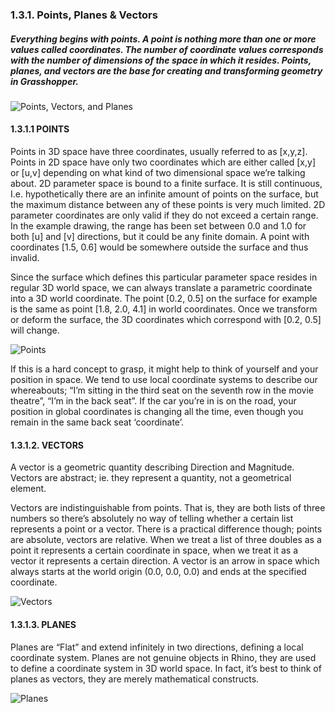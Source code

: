 ### 1.3.1. Points, Planes & Vectors

##### Everything begins with points. A point is nothing more than one or more values called coordinates. The number of coordinate values corresponds with the number of dimensions of the space in which it resides. Points, planes, and vectors are the base for creating and transforming geometry in Grasshopper.

![Points, Vectors, and Planes](images/1-3-1/1-3-1_001-intro.png)

#### 1.3.1.1 POINTS
Points in 3D space have three coordinates, usually referred to as [x,y,z]. Points in 2D space have only two coordinates which are either called [x,y] or [u,v] depending on what kind of two dimensional space we’re talking about.
2D parameter space is bound to a finite surface. It is still continuous, I.e. hypothetically there are an infinite amount of points on the surface, but the maximum distance between any of these points is very much limited. 2D parameter coordinates are only valid if they do not exceed a certain range. In the example drawing, the range has been set between 0.0 and 1.0 for both [u] and [v] directions, but it could be any finite domain. A point with coordinates [1.5, 0.6] would be somewhere outside the surface and thus invalid.

Since the surface which defines this particular parameter space resides in regular 3D world space, we can always translate a parametric coordinate into a 3D world coordinate. The point [0.2, 0.5] on the surface for example is the same as point [1.8, 2.0, 4.1] in world coordinates. Once we transform or deform the surface, the 3D coordinates which correspond with [0.2, 0.5] will change.

![Points](images/1-3-1/1-3-1_002-points.png)

If this is a hard concept to grasp, it might help to think of yourself and your position in space. We tend to use local coordinate systems to describe our whereabouts; “I’m sitting in the third seat on the seventh row in the movie theatre”, “I’m in the back seat”. If the car you’re in is on the road, your position in global coordinates is changing all the time, even though you remain in the same back seat ‘coordinate’.

#### 1.3.1.2. VECTORS
A vector is a geometric quantity describing Direction and Magnitude.
Vectors are abstract; ie. they represent a quantity, not a geometrical element.

Vectors are indistinguishable from points. That is, they are both lists of three numbers so there’s absolutely no way of telling whether a certain list represents a point or a vector. There is a practical difference though; points are absolute, vectors are relative. When we treat a list of three doubles as a point it represents a certain coordinate in space, when we treat it as a vector it represents a certain direction. A vector is an arrow in space which always starts at the world origin (0.0, 0.0, 0.0) and ends at the specified coordinate.

![Vectors](images/1-3-1/1-3-1_003-vectors.png)

#### 1.3.1.3. PLANES
Planes are “Flat” and extend infinitely in two directions, defining a local coordinate system. Planes are not genuine objects in Rhino, they are used to define a coordinate system in 3D world space. In fact, it’s best to think of planes as vectors, they are merely mathematical constructs.

![Planes](images/1-3-1/1-3-1_004-planes.png)
